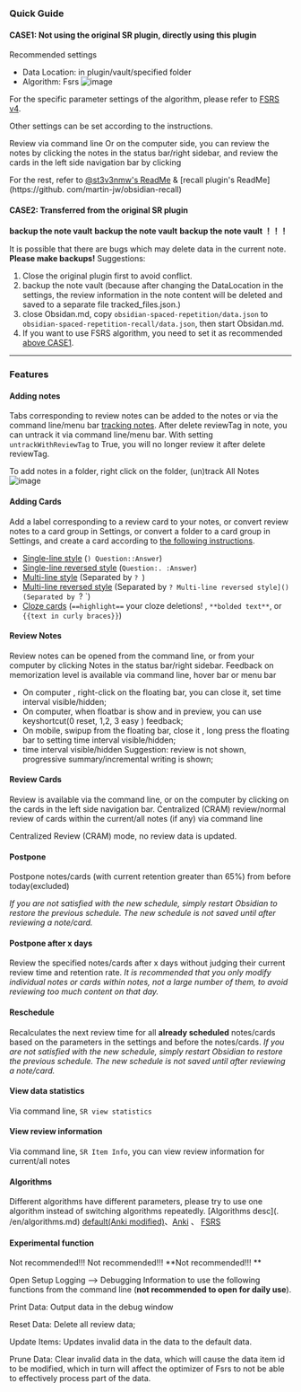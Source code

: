 ### Quick Guide

#### CASE1: Not using the original SR plugin, directly using this plugin

Recommended settings

-   Data Location: in plugin/vault/specified folder
-   Algorithm: Fsrs
    ![image](https://github.com/open-spaced-repetition/obsidian-spaced-repetition-recall/assets/9208450/a22d23df-5d11-4b19-9007-e1530e2808be)

For the specific parameter settings of the algorithm, please refer to [FSRS v4](https://github.com/open-spaced-repetition/fsrs4anki/wiki/The-Algorithm#fsrs-v4).

Other settings can be set according to the instructions.

Review via command line
Or on the computer side, you can review the notes by clicking the notes in the status bar/right sidebar, and review the cards in the left side navigation bar by clicking

For the rest, refer to [@st3v3nmw's ReadMe](https://github.com/st3v3nmw/obsidian-spaced-repetition#readme) & [recall plugin's ReadMe](https://github. com/martin-jw/obsidian-recall)

#### CASE2: Transferred from the original SR plugin

**backup the note vault**
**backup the note vault**
**backup the note vault ！！！**

It is possible that there are bugs which may delete data in the current note. **Please make backups!**
Suggestions:

1. Close the original plugin first to avoid conflict.
2. backup the note vault (because after changing the DataLocation in the settings, the review information in the note content will be deleted and saved to a separate file tracked_files.json.)
3. close Obsidan.md, copy `obsidian-spaced-repetition/data.json` to `obsidian-spaced-repetition-recall/data.json`, then start Obsidan.md.
4. If you want to use FSRS algorithm, you need to set it as recommended [above CASE1]().

---

### Features

#### Adding notes

Tabs corresponding to review notes can be added to the notes or via the command line/menu bar [tracking notes](https://github.com/martin-jw/obsidian-recall#tracking-notes).
After delete reviewTag in note, you can untrack it via command line/menu bar.
With setting `untrackWithReviewTag` to True, you will no longer review it after delete reviewTag.

To add notes in a folder, right click on the folder, (un)track All Notes
![image](https://github.com/open-spaced-repetition/obsidian-spaced-repetition-recall/assets/9208450/163f397c-cc8f-49a6-ab6f-cb929cf91d2d)

#### Adding Cards

Add a label corresponding to a review card to your notes, or convert review notes to a card group in Settings, or convert a folder to a card group in Settings, and create a card according to [the following instructions](https://github.com/st3v3nmw/obsidian-spaced-repetition#features).

-   [Single-line style](https://www.stephenmwangi.com/obsidian-spaced-repetition/flashcards/#single-line-basic-remnote-style) (`) Question::Answer`)
-   [Single-line reversed style](https://www.stephenmwangi.com/obsidian-spaced-repetition/flashcards/#single-line-reversed) (`Question:. :Answer`)
-   [Multi-line style](https://www.stephenmwangi.com/obsidian-spaced-repetition/flashcards/#multi-line-basic) (Separated by `? `)
-   [Multi-line reversed style](https://www.stephenmwangi.com/obsidian-spaced-repetition/flashcards/#multi-line-reversed) (Separated by `? Multi-line reversed style]() (Separated by `? `)
-   [Cloze cards](https://www.stephenmwangi.com/obsidian-spaced-repetition/flashcards/#cloze-cards) (`==highlight==` your cloze deletions! , `**bolded text**`, or `{{text in curly braces}}`)

#### Review Notes

Review notes can be opened from the command line, or from your computer by clicking Notes in the status bar/right sidebar. Feedback on memorization level is available via command line, hover bar or menu bar

-   On computer , right-click on the floating bar, you can close it, set time interval visible/hidden;
-   On computer, when floatbar is show and in preview, you can use keyshortcut(0 reset, 1,2, 3 easy ) feedback;
-   On mobile, swipup from the floating bar, close it , long press the floating bar to setting time interval visible/hidden;
-   time interval visible/hidden Suggestion: review is not shown, progressive summary/incremental writing is shown;

#### Review Cards

Review is available via the command line, or on the computer by clicking on the cards in the left side navigation bar.
Centralized (CRAM) review/normal review of cards within the current/all notes (if any) via command line

Centralized Review (CRAM) mode, no review data is updated.

#### Postpone

Postpone notes/cards (with current retention greater than 65%) from before today(excluded)

_If you are not satisfied with the new schedule, simply restart Obsidian to restore the previous schedule. The new schedule is not saved until after reviewing a note/card._

#### Postpone after x days

Review the specified notes/cards after x days without judging their current review time and retention rate.
_It is recommended that you only modify individual notes or cards within notes, not a large number of them, to avoid reviewing too much content on that day._

#### Reschedule

Recalculates the next review time for all **already scheduled** notes/cards based on the parameters in the settings and before the notes/cards.
_If you are not satisfied with the new schedule, simply restart Obsidian to restore the previous schedule. The new schedule is not saved until after reviewing a note/card._

#### View data statistics

Via command line, `SR view statistics`

#### View review information

Via command line, `SR Item Info`, you can view review information for current/all notes

#### Algorithms

Different algorithms have different parameters, please try to use one algorithm instead of switching algorithms repeatedly.
[Algorithms desc](. /en/algorithms.md)
[default(Anki modified)](./en/algorithms.md)、[Anki](https://github.com/martin-jw/obsidian-recall#currently-available-algorithms) 、
[FSRS](https://github.com/open-spaced-repetition/fsrs.js)

#### Experimental function

Not recommended!!!
Not recommended!!!
**Not recommended!!! **

Open Setup Logging --> Debugging Information to use the following functions from the command line (**not recommended to open for daily use**).

Print Data: Output data in the debug window

Reset Data: Delete all review data;

Update Items: Updates invalid data in the data to the default data.

Prune Data: Clear invalid data in the data, which will cause the data item id to be modified, which in turn will affect the optimizer of Fsrs to not be able to effectively process part of the data.
